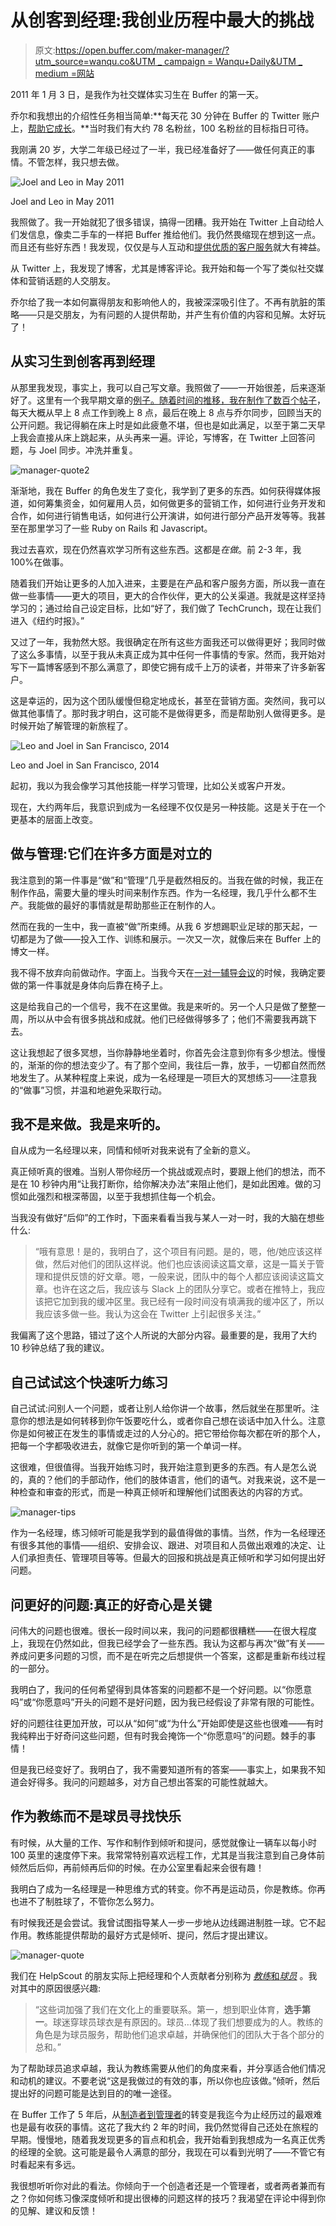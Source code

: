 # 从创客到经理:我创业历程中最大的挑战

> 原文:[https://open.buffer.com/maker-manager/?utm_source=wanqu.co&UTM _ campaign = Wanqu+Daily&UTM _ medium =网站](https://open.buffer.com/maker-manager/?utm_source=wanqu.co&utm_campaign=Wanqu+Daily&utm_medium=website)

2011 年 1 月 3 日，是我作为社交媒体实习生在 Buffer 的第一天。

乔尔和我想出的介绍性任务相当简单:**每天花 30 分钟在 Buffer 的 Twitter 账户上，[帮助它成长](https://blog.bufferapp.com/buffers-first-tweets-social-media-tactics-startup)。**当时我们有大约 78 名粉丝，100 名粉丝的目标指日可待。

我刚满 20 岁，大学二年级已经过了一半，我已经准备好了——做任何真正的事情。不管怎样，我只想去做。

![Joel and Leo in May 2011](../Images/60b213e079967719b1b3135176247b96.png)

Joel and Leo in May 2011



我照做了。我一开始就犯了很多错误，搞得一团糟。我开始在 Twitter 上自动给人们发信息，像卖二手车的一样把 Buffer 推给他们。我仍然畏缩现在想到这一点。而且还有些好东西！我发现，仅仅是与人互动和[提供优质的客户服务](https://blog.bufferapp.com/social-media-marketing/customer-service)就大有裨益。

从 Twitter 上，我发现了博客，尤其是博客评论。我开始和每一个写了类似社交媒体和营销话题的人交朋友。

乔尔给了我一本如何赢得朋友和影响他人的，我被深深吸引住了。不再有肮脏的策略——只是交朋友，为有问题的人提供帮助，并产生有价值的内容和见解。太好玩了！

## 从实习生到创客再到经理

从那里我发现，事实上，我可以自己写文章。我照做了——一开始很差，后来逐渐好了。这里有一个我早期文章的[例子。随着时间的推移，我在](https://blog.bufferapp.com/top-things-to-do-if-you-only-have-20-minutes-a-day-for-twitter)[制作了数百个帖子](https://blog.bufferapp.com/author/leo)，每天大概从早上 8 点工作到晚上 8 点，最后在晚上 8 点与乔尔同步，回顾当天的公开问题。我记得躺在床上时是如此疲惫不堪，但也是如此满足，以至于第二天早上我会直接从床上跳起来，从头再来一遍。评论，写博客，在 Twitter 上回答问题，与 Joel 同步。冲洗并重复。

![manager-quote2](../Images/8b27345087117d7163646f525d6108ea.png)

渐渐地，我在 Buffer 的角色发生了变化，我学到了更多的东西。如何获得媒体报道，如何筹集资金，如何雇用人员，如何做更多的营销工作，如何进行业务开发和合作，如何进行销售电话，如何进行公开演讲，如何进行部分产品开发等等。我甚至在那里学习了一些 Ruby on Rails 和 Javascript。

我过去喜欢，现在仍然喜欢学习所有这些东西。这都是*在做*。前 2-3 年，我 100%在做事。

随着我们开始让更多的人加入进来，主要是在产品和客户服务方面，所以我一直在做一些事情——更大的项目，更大的合作伙伴，更大的公关渠道。我就是这样坚持学习的；通过给自己设定目标，比如“好了，我们做了 TechCrunch，现在让我们进入《纽约时报》。”

又过了一年，我勃然大怒。我很确定在所有这些方面我还可以做得更好；我同时做了这么多事情，以至于我从未真正成为其中任何一件事情的专家。然而，我开始对写下一篇博客感到不那么满意了，即使它拥有成千上万的读者，并带来了许多新客户。

这是幸运的，因为这个团队缓慢但稳定地成长，甚至在营销方面。突然间，我可以做其他事情了。那时我才明白，这可能不是做得更多，而是帮助别人做得更多。是时候开始了解管理的新旅程了。

![Leo and Joel in San Francisco, 2014](../Images/f192759bc8a26915cfbefc33918a5032.png)

Leo and Joel in San Francisco, 2014



起初，我以为我会像学习其他技能一样学习管理，比如公关或客户开发。

现在，大约两年后，我意识到成为一名经理不仅仅是另一种技能。这是关于在一个更基本的层面上改变。

## 做与管理:它们在许多方面是对立的

我注意到的第一件事是“做”和“管理”几乎是截然相反的。当我在做的时候，我正在制作作品，需要大量的埋头时间来制作东西。作为一名经理，我几乎什么都不生产。我能做的最好的事情就是帮助那些正在制作的人。

然而在我的一生中，我一直被“做”所束缚。从我 6 岁想踢职业足球的那天起，一切都是为了做——投入工作、训练和展示。一次又一次，就像后来在 Buffer 上的博文一样。

我不得不放弃向前做动作。字面上。当我今天在[一对一辅导会议](https://buffer.com/resources/coaching/)的时候，我确定要做的第一件事就是身体向后靠在椅子上。

这是给我自己的一个信号，我不在这里做。我是来听的。另一个人只是做了整整一周，所以从中会有很多挑战和成就。他们已经做得够多了；他们不需要我再跳下去。

这让我想起了很多冥想，当你静静地坐着时，你首先会注意到你有多少想法。慢慢的，渐渐的你的想法变少了。有了那个空间，我往后一靠，放手，一切都自然而然地发生了。从某种程度上来说，成为一名经理是一项巨大的冥想练习——注意我的“做事”习惯，并温和地避免采取行动。

## 我不是来做。我是来听的。

自从成为一名经理以来，同情和倾听对我来说有了全新的意义。

真正倾听真的很难。当别人带你经历一个挑战或观点时，要跟上他们的想法，而不是在 10 秒钟内用“让我打断你，给你解决办法”来阻止他们，是如此困难。做的习惯如此强烈和根深蒂固，以至于我想抓住每一个机会。

当我没有做好“后仰”的工作时，下面来看看当我与某人一对一时，我的大脑在想些什么:

> “哦有意思！是的，我明白了，这个项目有问题。是的，嗯，他/她应该这样做，然后对他们的团队这样说。他们也应该阅读这篇文章，这是一篇关于管理和提供反馈的好文章。嗯，一般来说，团队中的每个人都应该阅读这篇文章。也许在这之后，我应该与 Slack 上的团队分享它。或者在推特上，我应该把它加到我的缓冲区里。我已经有一段时间没有填满我的缓冲区了，所以我应该多做一些。我认为这会在 Twitter 上引起很多关注。”

我偏离了这个思路，错过了这个人所说的大部分内容。最重要的是，我用了大约 10 秒钟总结了我的建议。

## 自己试试这个快速听力练习

自己试试:问别人一个问题，或者让别人给你讲一个故事，然后就坐在那里听。注意你的想法是如何转移到你午饭要吃什么，或者你自己想在谈话中加入什么。注意你是如何被正在发生的事情或走过的人分心的。把它带给你每次都在听的那个人，把每一个字都吸收进去，就像它是你听到的第一个单词一样。

这很难，但很值得。当我开始练习时，我开始注意到更多的东西。有人是怎么说的，真的？他们的手部动作，他们的肢体语言，他们的语气。对我来说，这不是一种检查和审查的形式，而是一种真正倾听和理解他们试图表达的内容的方式。

![manager-tips](../Images/7470e42b4e749d513344e8b0f954e58c.png)

作为一名经理，练习倾听可能是我学到的最值得做的事情。当然，作为一名经理还有很多其他的事情——组织、安排会议、跟进、对项目和人员做出艰难的决定、让人们承担责任、管理项目等等。但最大的回报和挑战是真正倾听和学习如何提出好问题。

## 问更好的问题:真正的好奇心是关键

问伟大的问题也很难。很长一段时间以来，我问的问题都很糟糕——在很大程度上，我现在仍然如此，但我已经学会了一些东西。我认为这都与再次“做”有关——养成问更多问题的习惯，而不是在听完之后想提供一个答案，这都是重新布线过程的一部分。

我明白了，我问的任何希望得到具体答案的问题都不是一个好问题。以“你愿意吗”或“你愿意吗”开头的问题不是好问题，因为我已经假设了非常有限的可能性。

好的问题往往更加开放，可以从“如何”或“为什么”开始即使是这些也很难——有时我纯粹出于好奇问这些问题，但有时我会掩饰一个“你愿意吗”的问题。棘手的事情！

但是我已经变好了。我明白了，我不需要知道所有的答案——事实上，如果我不知道会好得多。我问的问题越多，对方自己想出答案的可能性就越大。

## 作为教练而不是球员寻找快乐

有时候，从大量的工作、写作和制作到倾听和提问，感觉就像让一辆车以每小时 100 英里的速度停下来。我常常特别喜欢远程工作，尤其是当我注意到自己身体前倾然后后仰，再前倾再后仰的时候。在办公室里看起来会很有趣！

我明白了成为一名经理是一种思维方式的转变。你不再是运动员，你是教练。你再也进不了制胜球了，不管你怎么努力。

有时候我还是会尝试。我曾试图指导某人一步一步地从边线踢进制胜一球。它不起作用。教练能提供帮助的最好方式是倾听、提问，然后才提出建议。

![manager-quote](../Images/607b9e9259cce666c2963a965e0ed6c2.png)

我们在 HelpScout 的朋友实际上把经理和个人贡献者分别称为 [*教练*和*球员*](https://www.helpscout.net/blog/effective-teams/) 。我对其中的原因很感兴趣:

> “这些词加强了我们在文化上的重要联系。第一，想到职业体育，**选手第一**。球迷穿球员球衣是有原因的。球员…体现了我们想要成为的人。教练的角色是为球员服务，帮助他们追求卓越，并确保他们的团队大于各个部分的总和。”

为了帮助球员追求卓越，我认为教练需要从他们的角度来看，并分享适合他们情况和动机的建议。不要老说“这是我做过的有效的事，所以你也应该做。”倾听，然后提出好的问题可能是达到目的的唯一途径。

在 Buffer 工作了 5 年后，从[制造者到管理者](http://www.paulgraham.com/makersschedule.html)的转变是我迄今为止经历过的最艰难也是最有收获的事情。这花了我大约 2 年的时间，我仍然觉得自己还处在旅程的早期。慢慢地，随着我发现更多的盲点和机会，我开始看到我想成为一名真正优秀的经理的全貌。这可能是最令人满意的部分，我现在可以看到光明了——不管它有时看起来有多远。

我很想听听你对此的看法。你倾向于一个创造者还是一个管理者，或者两者兼而有之？你如何练习像深度倾听和提出很棒的问题这样的技巧？我渴望在评论中得到你的见解、建议和反馈！